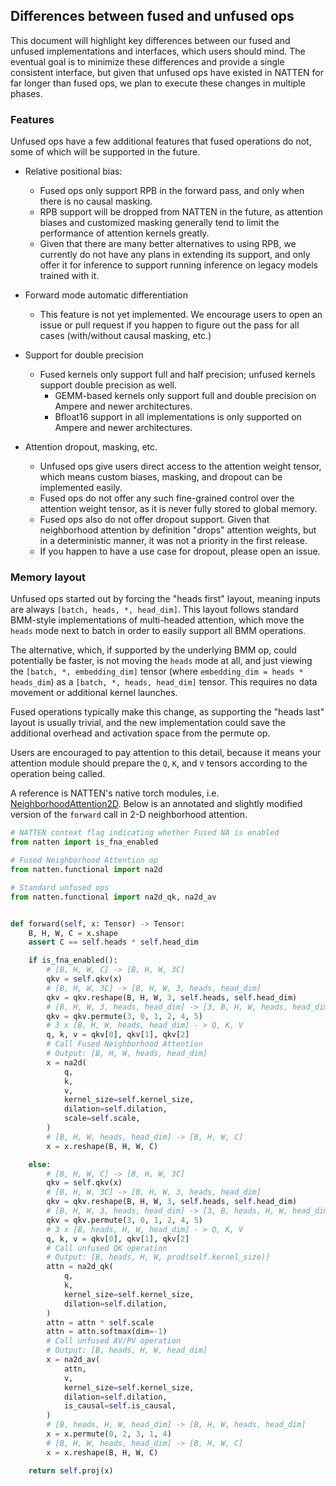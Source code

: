 ## Differences between fused and unfused ops

This document will highlight key differences between our fused and unfused implementations and interfaces, which users should
mind. The eventual goal is to minimize these differences and provide a single consistent interface, but given that unfused ops
have existed in NATTEN for far longer than fused ops, we plan to execute these changes in multiple phases.

### Features
Unfused ops have a few additional features that fused operations do not, some of which will be supported in the future.

* Relative positional bias:
  * Fused ops only support RPB in the forward pass, and only when there is no causal masking. 
  * RPB support will be dropped from NATTEN in the future, as attention biases and customized masking generally tend to limit
  the performance of attention kernels greatly.
  * Given that there are many better alternatives to using RPB, we currently do not have any plans in extending its support,
  and only offer it for inference to support running inference on legacy models trained with it.

* Forward mode automatic differentiation
  * This feature is not yet implemented. We encourage users to open an issue or pull request if you happen to figure out the 
    pass for all cases (with/without causal masking, etc.)

* Support for double precision
  * Fused kernels only support full and half precision; unfused kernels support double precision as well.
    * GEMM-based kernels only support full and double precision on Ampere and newer architectures.
    * Bfloat16 support in all implementations is only supported on Ampere and newer architectures.

* Attention dropout, masking, etc.
  * Unfused ops give users direct access to the attention weight tensor, which means custom biases, masking, and dropout can be
  implemented easily.
  * Fused ops do not offer any such fine-grained control over the attention weight tensor, as it is never fully stored to
  global memory.
  * Fused ops also do not offer dropout support. Given that neighborhood attention by definition "drops" attention weights, but
  in a deterministic manner, it was not a priority in the first release.
  * If you happen to have a use case for dropout, please open an issue.


### Memory layout

Unfused ops started out by forcing the "heads first" layout, meaning inputs are always `[batch, heads, *, head_dim]`.
This layout follows standard BMM-style implementations of multi-headed attention, which move the `heads` mode next to batch in
order to easily support all BMM operations.

The alternative, which, if supported by the underlying BMM op, could potentially be faster, is not moving the `heads` mode at
all, and just viewing the `[batch, *, embedding_dim]` tensor (where `embedding_dim = heads * heads_dim`) as a
`[batch, *, heads, head_dim]` tensor. This requires no data movement or additional kernel launches.

Fused operations typically make this change, as supporting the "heads last" layout is usually trivial, and the new
implementation could save the additional overhead and activation space from the permute op.

Users are encouraged to pay attention to this detail, because it means your attention module should prepare the `Q`, `K`, and
`V` tensors according to the operation being called.

A reference is NATTEN's native torch modules, i.e. [NeighborhoodAttention2D](../../src/natten/natten2d.py).
Below is an annotated and slightly modified version of the `forward` call in 2-D neighborhood attention.

```python
# NATTEN context flag indicating whether Fused NA is enabled
from natten import is_fna_enabled

# Fused Neighborhood Attention op
from natten.functional import na2d

# Standard unfused ops
from natten.functional import na2d_qk, na2d_av


def forward(self, x: Tensor) -> Tensor:
    B, H, W, C = x.shape
    assert C == self.heads * self.head_dim

    if is_fna_enabled():
        # [B, H, W, C] -> [B, H, W, 3C]
        qkv = self.qkv(x)
        # [B, H, W, 3C] -> [B, H, W, 3, heads, head_dim]
        qkv = qkv.reshape(B, H, W, 3, self.heads, self.head_dim)
        # [B, H, W, 3, heads, head_dim] -> [3, B, H, W, heads, head_dim]
        qkv = qkv.permute(3, 0, 1, 2, 4, 5)
        # 3 x [B, H, W, heads, head_dim] - > Q, K, V
        q, k, v = qkv[0], qkv[1], qkv[2]
        # Call Fused Neighborhood Attention
        # Output: [B, H, W, heads, head_dim]
        x = na2d(
            q,
            k,
            v,
            kernel_size=self.kernel_size,
            dilation=self.dilation,
            scale=self.scale,
        )
        # [B, H, W, heads, head_dim] -> [B, H, W, C]
        x = x.reshape(B, H, W, C)

    else:
        # [B, H, W, C] -> [B, H, W, 3C]
        qkv = self.qkv(x)
        # [B, H, W, 3C] -> [B, H, W, 3, heads, head_dim]
        qkv = qkv.reshape(B, H, W, 3, self.heads, self.head_dim)
        # [B, H, W, 3, heads, head_dim] -> [3, B, heads, H, W, head_dim]
        qkv = qkv.permute(3, 0, 1, 2, 4, 5)
        # 3 x [B, heads, H, W, head_dim] - > Q, K, V
        q, k, v = qkv[0], qkv[1], qkv[2]
        # Call unfused QK operation
        # Output: [B, heads, H, W, prod(self.kernel_size)]
        attn = na2d_qk(
            q,
            k,
            kernel_size=self.kernel_size,
            dilation=self.dilation,
        )
        attn = attn * self.scale
        attn = attn.softmax(dim=-1)
        # Call unfused AV/PV operation
        # Output: [B, heads, H, W, head_dim]
        x = na2d_av(
            attn,
            v,
            kernel_size=self.kernel_size,
            dilation=self.dilation,
            is_causal=self.is_causal,
        )
        # [B, heads, H, W, head_dim] -> [B, H, W, heads, head_dim]
        x = x.permute(0, 2, 3, 1, 4)
        # [B, H, W, heads, head_dim] -> [B, H, W, C]
        x = x.reshape(B, H, W, C)

    return self.proj(x)
```
